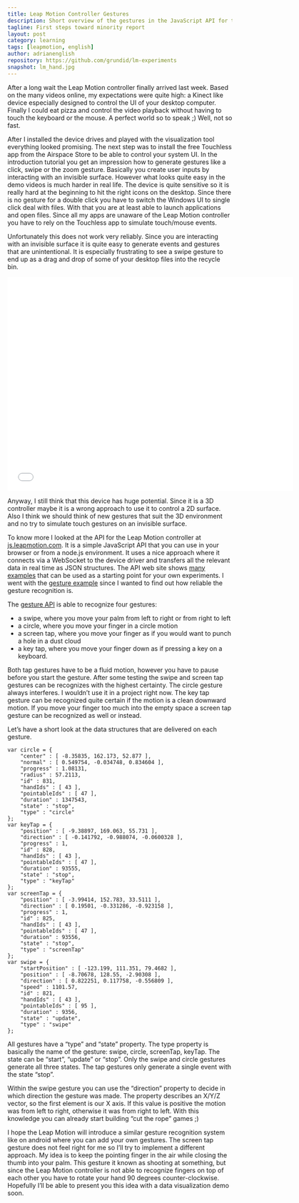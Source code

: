 ```yaml
---
title: Leap Motion Controller Gestures
description: Short overview of the gestures in the JavaScript API for the Leap Montion Controller
tagline: First steps toward minority report
layout: post
category: learning
tags: [leapmotion, english]
author: adrianenglish
repository: https://github.com/grundid/lm-experiments
snapshot: lm_hand.jpg
---
```


After a long wait the Leap Motion controller finally arrived last week. Based on the many videos online, 
my expectations were quite high: a Kinect like device especially designed to control the UI of your 
desktop computer. Finally I could eat pizza and control the video playback without having to touch 
the keyboard or the mouse. A perfect world so to speak ;) Well, not so fast.

After I installed the device drives and played with the visualization tool everything looked promising. 
The next step was to install the free Touchless app from the Airspace Store to be able to control 
your system UI. In the introduction tutorial you get an impression how to generate gestures like a 
click, swipe or the zoom gesture. Basically you create user inputs by interacting with an invisible 
surface. However what looks quite easy in the demo videos is much harder in real life. The device is 
quite sensitive so it is really hard at the beginning to hit the right icons on the desktop. 
Since there is no gesture for a double click you have to switch the Windows UI to single click deal 
with files. With that you are at least able to launch applications and open files. Since all 
my apps are unaware of the Leap Motion controller you have to rely on the Touchless app to 
simulate touch/mouse events.

Unfortunately this does not work very reliably. Since you are interacting with an invisible surface it is 
quite easy to generate events and gestures that are unintentional. It is especially frustrating to 
see a swipe gesture to end up as a drag and drop of some of your desktop files into the recycle bin.

<iframe width="640" height="480" src="//www.youtube.com/embed/vBrhL5WFOx8?rel=0" frameborder="0" allowfullscreen="allowfullscreen">
</iframe>

Anyway, I still think that this device has huge potential. Since it is a 3D controller maybe it is a 
wrong approach to use it to control a 2D surface. Also I think we should think of new gestures that suit 
the 3D environment and no try to simulate touch gestures on an invisible surface.

To know more I looked at the API for the Leap Motion controller at [js.leapmotion.com](http://js.leapmotion.com). 
It is a simple JavaScript API that you can use in your browser or from a node.js environment. 
It uses a nice approach where it connects via a WebSocket to the device driver and transfers all the 
relevant data in real time as JSON structures. The API web site shows [many examples](http://js.leapmotion.com/examples) 
that can be used as a starting point for your own experiments. 
I went with the [gesture example](https://github.com/grundid/lm-experiments) since I wanted to find 
out how reliable the gesture recognition is.

The [gesture API](http://js.leapmotion.com/api/v0.2.0-beta6/docs#leap-gesture) is able to recognize four gestures: 
-	a swipe, where you move your palm from left to right or from right to left
-	a circle, where you move your finger in a circle motion
-	a screen tap, where you move your finger as if you would want to punch a hole in a dust cloud
-	a key tap, where you move your finger down as if pressing a key on a keyboard.

Both tap gestures have to be a fluid motion, however you have to pause before you start the gesture. 
After some testing the swipe and screen tap gestures can be recognizes with the highest certainty. 
The circle gesture always interferes. I wouldn’t use it in a project right now. The key tap 
gesture can be recognized quite certain if the motion is a clean downward motion. If you move 
your finger too much into the empty space a screen tap gesture can be recognized as well or instead.

Let’s have a short look at the data structures that are delivered on each gesture.
	
	var circle = {
		"center" : [ -8.35835, 162.173, 52.877 ],
		"normal" : [ 0.549754, -0.034748, 0.834604 ],
		"progress" : 1.08131,
		"radius" : 57.2113,
		"id" : 831,
		"handIds" : [ 43 ],
		"pointableIds" : [ 47 ],
		"duration" : 1347543,
		"state" : "stop",
		"type" : "circle"
	};
	var keyTap = {
		"position" : [ -9.38897, 169.063, 55.731 ],
		"direction" : [ -0.141792, -0.988074, -0.0600328 ],
		"progress" : 1,
		"id" : 828,
		"handIds" : [ 43 ],
		"pointableIds" : [ 47 ],
		"duration" : 93555,
		"state" : "stop",
		"type" : "keyTap"
	};
	var screenTap = {
		"position" : [ -3.99414, 152.783, 33.5111 ],
		"direction" : [ 0.19501, -0.331286, -0.923158 ],
		"progress" : 1,
		"id" : 825,
		"handIds" : [ 43 ],
		"pointableIds" : [ 47 ],
		"duration" : 93556,
		"state" : "stop",
		"type" : "screenTap"
	};
	var swipe = {
		"startPosition" : [ -123.199, 111.351, 79.4682 ],
		"position" : [ -8.70678, 128.55, -2.90308 ],
		"direction" : [ 0.822251, 0.117758, -0.556809 ],
		"speed" : 1101.57,
		"id" : 821,
		"handIds" : [ 43 ],
		"pointableIds" : [ 95 ],
		"duration" : 9356,
		"state" : "update",
		"type" : "swipe"
	};

All gestures have a “type” and “state” property. The type property is basically the name of the 
gesture: swipe, circle, screenTap, keyTap. The state can be “start”, “update” or “stop”. 
Only the swipe and circle gestures generate all three states. The tap gestures only generate a single event 
with the state “stop”.

Within the swipe gesture you can use the “direction” property to decide in which direction 
the gesture was made. The property describes an X/Y/Z vector, so the first element is our X axis. 
If this value is positive the motion was from left to right, otherwise it was from right to left. 
With this knowledge you can already start building “cut the rope” games ;)

I hope the Leap Motion will introduce a similar gesture recognition system like on android 
where you can add your own gestures. The screen tap gesture does not feel right for me so 
I’ll try to implement a different approach. My idea is to keep the pointing finger in the 
air while closing the thumb into your palm. This gesture it known as shooting at something, 
but since the Leap Motion controller is not able to recognize fingers on top of each other you 
have to rotate your hand 90 degrees counter-clockwise. Hopefully I’ll be able to present 
you this idea with a data visualization demo soon.